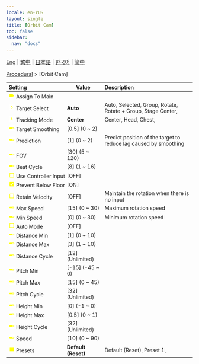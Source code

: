 ```yaml
---
locale: en-rUS
layout: single
title: [Orbit Cam]
toc: false
sidebar:
  nav: "docs"
---
```

[Eng](/dancexr/menu/2025.4/motion/orbit_cam) | [繁中](/tw/dancexr/menu/2025.4/motion/orbit_cam) | [日本語](/jp/dancexr/menu/2025.4/motion/orbit_cam) | [한국어](/kr/dancexr/menu/2025.4/motion/orbit_cam) | [简中](/zh/dancexr/menu/2025.4/motion/orbit_cam)

[Procedural](../menu#Procedural) > [Orbit Cam]



| Setting | Value | Description |
| :--- | --- | :--- |
|<nobr><img src="/images/icon/ic_videocam.png" alt="videocam icon"/> Assign To Main</nobr>|| 
|<nobr><img src="/images/icon/ic_chevron.png" alt="chevron icon"/> Target Select</nobr>| **Auto** | Auto, Selected, Group, Rotate, Rotate + Group, Stage Center,  |
|<nobr><img src="/images/icon/ic_chevron.png" alt="chevron icon"/> Tracking Mode</nobr>| **Center** | Center, Head, Chest,  |
|<nobr><img src="/images/icon/ic_slider.png" alt="slider icon"/> Target Smoothing</nobr>| [0.5] (0 ~ 2) | 
|<nobr><img src="/images/icon/ic_slider.png" alt="slider icon"/> Prediction</nobr>| [1] (0 ~ 2) | Predict position of the target to reduce lag caused by smoothing
|<nobr><img src="/images/icon/ic_slider.png" alt="slider icon"/> FOV</nobr>| [30] (5 ~ 120) | 
|<nobr><img src="/images/icon/ic_slider.png" alt="slider icon"/> Beat Cycle</nobr>| [8] (1 ~ 16) | 
|<nobr><img src="/images/icon/ic_check_off.png" alt="check off icon"/> Use Controller Input</nobr>| [OFF] | 
|<nobr><img src="/images/icon/ic_check_on.png" alt="check on icon"/> Prevent Below Floor</nobr>| [ON] | 
|<nobr><img src="/images/icon/ic_check_off.png" alt="check off icon"/> Retain Velocity</nobr>| [OFF] | Maintain the rotation when there is no input
|<nobr><img src="/images/icon/ic_slider.png" alt="slider icon"/> Max Speed</nobr>| [15] (0 ~ 30) | Maximum rotation speed
|<nobr><img src="/images/icon/ic_slider.png" alt="slider icon"/> Min Speed</nobr>| [0] (0 ~ 30) | Minimum rotation speed
|<nobr><img src="/images/icon/ic_check_off.png" alt="check off icon"/> Auto Mode</nobr>| [OFF] | 
|<nobr><img src="/images/icon/ic_slider.png" alt="slider icon"/> Distance Min</nobr>| [1] (0 ~ 10) | 
|<nobr><img src="/images/icon/ic_slider.png" alt="slider icon"/> Distance Max</nobr>| [3] (1 ~ 10) | 
|<nobr><img src="/images/icon/ic_slider.png" alt="slider icon"/> Distance Cycle</nobr>| [12] (Unlimited) | 
|<nobr><img src="/images/icon/ic_slider.png" alt="slider icon"/> Pitch Min</nobr>| [-15] (-45 ~ 0) | 
|<nobr><img src="/images/icon/ic_slider.png" alt="slider icon"/> Pitch Max</nobr>| [15] (0 ~ 45) | 
|<nobr><img src="/images/icon/ic_slider.png" alt="slider icon"/> Pitch Cycle</nobr>| [32] (Unlimited) | 
|<nobr><img src="/images/icon/ic_slider.png" alt="slider icon"/> Height Min</nobr>| [0] (-1 ~ 0) | 
|<nobr><img src="/images/icon/ic_slider.png" alt="slider icon"/> Height Max</nobr>| [0.5] (0 ~ 1) | 
|<nobr><img src="/images/icon/ic_slider.png" alt="slider icon"/> Height Cycle</nobr>| [32] (Unlimited) | 
|<nobr><img src="/images/icon/ic_slider.png" alt="slider icon"/> Speed</nobr>| [10] (0 ~ 90) | 
|<nobr><img src="/images/icon/ic_list.png" alt="list icon"/> Presets</nobr>| **Default (Reset)** | Default (Reset), Preset 1,  |
